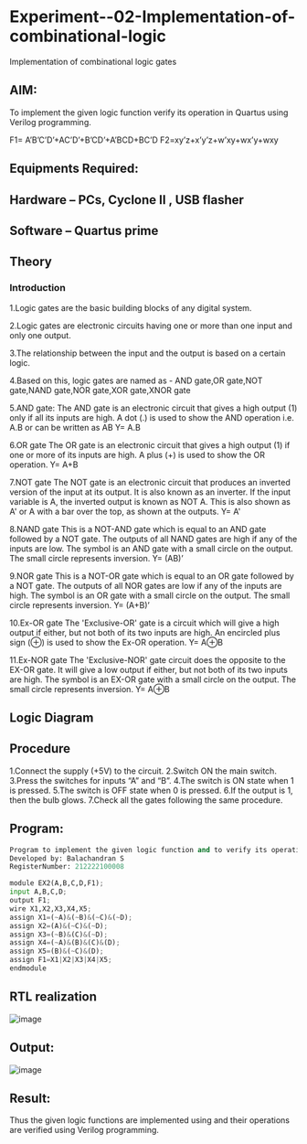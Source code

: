 # Experiment--02-Implementation-of-combinational-logic
Implementation of combinational logic gates
 
## AIM:
To implement the given logic function verify its operation in Quartus using Verilog programming.

 F1= A’B’C’D’+AC’D’+B’CD’+A’BCD+BC’D
F2=xy’z+x’y’z+w’xy+wx’y+wxy
 
 
 
## Equipments Required:
## Hardware – PCs, Cyclone II , USB flasher
## Software – Quartus prime


## Theory
### Introduction
1.Logic gates are the basic building blocks of any digital system.

2.Logic gates are electronic circuits having one or more than one input and only one output.

3.The relationship between the input and the output is based on a certain logic.

4.Based on this, logic gates are named as - AND gate,OR gate,NOT gate,NAND gate,NOR gate,XOR gate,XNOR gate

5.AND gate: The AND gate is an electronic circuit that gives a high output (1) only if all its inputs are high. A dot (.) is used to show the AND operation i.e. A.B or can be written as AB Y= A.B

6.OR gate The OR gate is an electronic circuit that gives a high output (1) if one or more of its inputs are high. A plus (+) is used to show the OR operation. Y= A+B

7.NOT gate The NOT gate is an electronic circuit that produces an inverted version of the input at its output. It is also known as an inverter. If the input variable is A, the inverted output is known as NOT A. This is also shown as A' or A with a bar over the top, as shown at the outputs. Y= A'

8.NAND gate This is a NOT-AND gate which is equal to an AND gate followed by a NOT gate. The outputs of all NAND gates are high if any of the inputs are low. The symbol is an AND gate with a small circle on the output. The small circle represents inversion. Y= (AB)’

9.NOR gate This is a NOT-OR gate which is equal to an OR gate followed by a NOT gate. The outputs of all NOR gates are low if any of the inputs are high. The symbol is an OR gate with a small circle on the output. The small circle represents inversion. Y= (A+B)’

10.Ex-OR gate The 'Exclusive-OR' gate is a circuit which will give a high output if either, but not both of its two inputs are high. An encircled plus sign (⊕) is used to show the Ex-OR operation. Y= A⊕B

11.Ex-NOR gate The 'Exclusive-NOR' gate circuit does the opposite to the EX-OR gate. It will give a low output if either, but not both of its two inputs are high. The symbol is an EX-OR gate with a small circle on the output. The small circle represents inversion. Y= A⊕B
 

## Logic Diagram
## Procedure
1.Connect the supply (+5V) to the circuit.
2.Switch ON the main switch.
3.Press the switches for inputs “A” and “B”.
4.The switch is ON state when 1 is pressed.
5.The switch is OFF state when 0 is pressed.
6.If the output is 1, then the bulb glows.
7.Check all the gates following the same procedure.
## Program:
```python
Program to implement the given logic function and to verify its operations in quartus using Verilog programming. 
Developed by: Balachandran S 
RegisterNumber: 212222100008

module EX2(A,B,C,D,F1);
input A,B,C,D;
output F1;
wire X1,X2,X3,X4,X5;
assign X1=(~A)&(~B)&(~C)&(~D);
assign X2=(A)&(~C)&(~D);
assign X3=(~B)&(C)&(~D);
assign X4=(~A)&(B)&(C)&(D);
assign X5=(B)&(~C)&(D);
assign F1=X1|X2|X3|X4|X5;
endmodule
```
## RTL realization
![image](https://github.com/Raja8334/Experiment--02-Implementation-of-combinational-logic-/assets/120719634/f98353ca-562d-4c96-bb1b-f57496159234)


## Output:
![image](https://github.com/Raja8334/Experiment--02-Implementation-of-combinational-logic-/assets/120719634/decb09a9-819d-4c07-954b-4bf6141c31fd)


## Result:
Thus the given logic functions are implemented using  and their operations are verified using Verilog programming.
